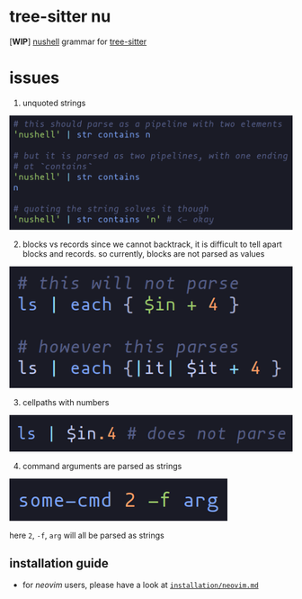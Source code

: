 # tree-sitter nu

[**WIP**] [nushell](https://github.com/nushell/nushell) grammar for [tree-sitter](https://tree-sitter.github.io/tree-sitter/)

# issues
1. unquoted strings

![treesitter-nu.readme.1.png](resources/treesitter-nu.readme.1.png)

2. blocks vs records
since we cannot backtrack, it is difficult to tell apart blocks and
records. so currently, blocks are not parsed as values

![treesitter-nu.readme.2.png](resources/treesitter-nu.readme.2.png)

3. cellpaths with numbers

![treesitter-nu.readme.3.png](resources/treesitter-nu.readme.3.png)

4. command arguments are parsed as strings

![treesitter-nu.readme.4.png](resources/treesitter-nu.readme.4.png)

here `2`, `-f`, `arg` will all be parsed as strings

## installation guide
- for *neovim* users, please have a look at [`installation/neovim.md`](installation/neovim.md)
